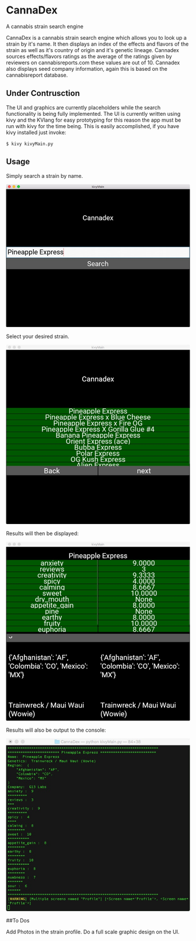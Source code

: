 # CannaDex
A cannabis strain search engine

CannaDex is a cannabis strain search engine which allows you to look up a strain by it's name. 
It then displays an index of the effects and flavors of the strain as well as it's country of origin and it's genetic lineage.
Cannadex sources effects/flavors ratings as the average of the ratings given by reviewers on cannabisreports.com these values are out of 10. 
Cannadex also displays seed company information, again this is based on the cannabisreport database. 

## Under Contrusction
The UI and graphics are currently placeholders while the search functionality is being fully implemented.
The UI is currently written using kivy and the KVlang for easy prototyping for this reason the app must be run with kivy for the time being. This is easily accomplished, if you have kivy installed just invoke:

```
$ kivy kivyMain.py
```
## Usage

Simply search a strain by name.

![screenshot](./Images/Search%20Screen.jpg)

Select your desired strain.

![](./Images/Search%20Results.jpg)

Results will then be displayed: 

![](./Images/Strain_Profile.jpg)

Results will also be output to the console:

![](./Images/Strain_Profile_Console.jpg)


##To Dos

Add Photos in the strain profile. 
Do a full scale graphic design on the UI.


